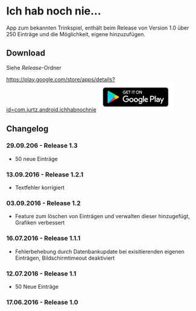 ﻿# Ich hab noch nie...

App zum bekannten Trinkspiel, enthält beim Release von Version 1.0 über 250 Einträge und die Möglichkeit, eigene hinzuzufügen.

## Download

Siehe *Release*-Ordner

https://play.google.com/store/apps/details?id=com.jurtz.android.ichhabnochnie
<a href="https://play.google.com/store/apps/details?id=com.jurtz.android.ichhabnochnie"><img src="https://raw.githubusercontent.com/MarcelJurtz/Ich-hab-noch-nie/master/ASSETS/google-play-badge.png" width="200" alt="Get it on Google Play"></a>

## Changelog

### 29.09.206 - Release 1.3

* 50 neue Einträge

### 13.09.2016 - Release 1.2.1

* Textfehler korrigiert

### 03.09.2016 - Release 1.2

* Feature zum löschen von Einträgen und verwalten dieser hinzugefügt, Grafiken verbessert

### 16.07.2016 - Release 1.1.1

* Fehlerbehebung durch Datenbankupdate bei exisitierenden eigenen Einträgen, Bildschirmtimeout deaktiviert

### 12.07.2016 - Release 1.1

* 50 Neue Einträge

### 17.06.2016 - Release 1.0
